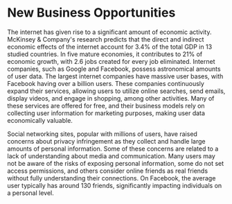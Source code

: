 # New Business Opportunities

The internet has given rise to a significant amount of economic activity. McKinsey & Company's research predicts that the direct and indirect economic effects of the internet account for 3.4% of the total GDP in 13 studied countries. In five mature economies, it contributes to 21% of economic growth, with 2.6 jobs created for every job eliminated. Internet companies, such as Google and Facebook, possess astronomical amounts of user data. The largest internet companies have massive user bases, with Facebook having over a billion users. These companies continuously expand their services, allowing users to utilize online searches, send emails, display videos, and engage in shopping, among other activities. Many of these services are offered for free, and their business models rely on collecting user information for marketing purposes, making user data economically valuable.

Social networking sites, popular with millions of users, have raised concerns about privacy infringement as they collect and handle large amounts of personal information. Some of these concerns are related to a lack of understanding about media and communication. Many users may not be aware of the risks of exposing personal information, some do not set access permissions, and others consider online friends as real friends without fully understanding their connections. On Facebook, the average user typically has around 130 friends, significantly impacting individuals on a personal level.
